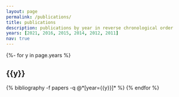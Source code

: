 ```yaml
---
layout: page
permalink: /publications/
title: publications
description: publications by year in reverse chronological order
years: [2021, 2016, 2015, 2014, 2012, 2011]
nav: true
---
```

<!-- _pages/publications.md -->
<div class="publications">

{%- for y in page.years %}
  <h2 class="year">{{y}}</h2>
  {% bibliography -f papers -q @*[year={{y}}]* %}
{% endfor %}

</div>
